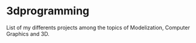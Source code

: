 # 3dprogramming

List of my differents projects among the topics of Modelization, Computer Graphics and 3D.
